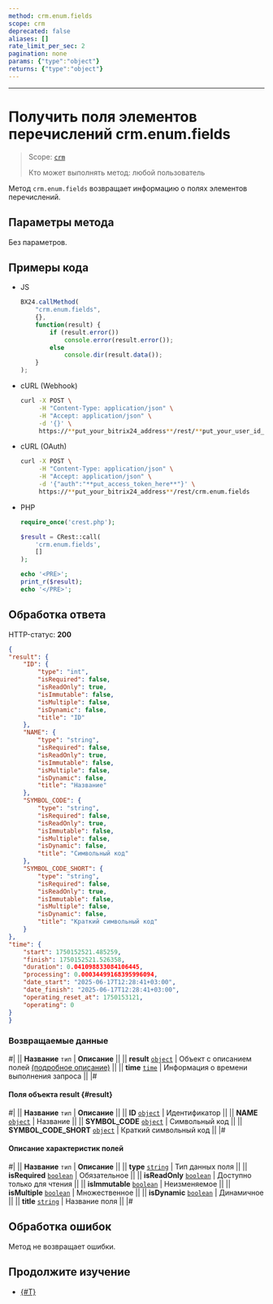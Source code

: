 ```yaml
---
method: crm.enum.fields
scope: crm
deprecated: false
aliases: []
rate_limit_per_sec: 2
pagination: none
params: {"type":"object"}
returns: {"type":"object"}
---
```



---

# Получить поля элементов перечислений crm.enum.fields

> Scope: [`crm`](../../../scopes/permissions.md)
>
> Кто может выполнять метод: любой пользователь

Метод `crm.enum.fields` возвращает информацию о полях элементов перечислений.

## Параметры метода

Без параметров.

## Примеры кода





- JS

    ```js
    BX24.callMethod(
        "crm.enum.fields",
        {},
        function(result) {
            if (result.error())
                console.error(result.error());
            else
                console.dir(result.data());
        }
    );
    ```

- cURL (Webhook)

    ```bash
    curl -X POST \
         -H "Content-Type: application/json" \
         -H "Accept: application/json" \
         -d '{}' \
         https://**put_your_bitrix24_address**/rest/**put_your_user_id_here**/**put_your_webbhook_here**/crm.enum.fields
    ```

- cURL (OAuth)

    ```bash
    curl -X POST \
         -H "Content-Type: application/json" \
         -H "Accept: application/json" \
         -d '{"auth":"**put_access_token_here**"}' \
         https://**put_your_bitrix24_address**/rest/crm.enum.fields
    ```

- PHP

    ```php
    require_once('crest.php');

    $result = CRest::call(
        'crm.enum.fields',
        []
    );

    echo '<PRE>';
    print_r($result);
    echo '</PRE>';
    ```



## Обработка ответа

HTTP-статус: **200**

```json
{
"result": {
    "ID": {
        "type": "int",
        "isRequired": false,
        "isReadOnly": true,
        "isImmutable": false,
        "isMultiple": false,
        "isDynamic": false,
        "title": "ID"
    },
    "NAME": {
        "type": "string",
        "isRequired": false,
        "isReadOnly": true,
        "isImmutable": false,
        "isMultiple": false,
        "isDynamic": false,
        "title": "Название"
    },
    "SYMBOL_CODE": {
        "type": "string",
        "isRequired": false,
        "isReadOnly": true,
        "isImmutable": false,
        "isMultiple": false,
        "isDynamic": false,
        "title": "Символьный код"
    },
    "SYMBOL_CODE_SHORT": {
        "type": "string",
        "isRequired": false,
        "isReadOnly": true,
        "isImmutable": false,
        "isMultiple": false,
        "isDynamic": false,
        "title": "Краткий символьный код"
    }
},
"time": {
    "start": 1750152521.485259,
    "finish": 1750152521.526358,
    "duration": 0.041098833084106445,
    "processing": 0.00034499168395996094,
    "date_start": "2025-06-17T12:28:41+03:00",
    "date_finish": "2025-06-17T12:28:41+03:00",
    "operating_reset_at": 1750153121,
    "operating": 0
}
}
```

### Возвращаемые данные

#|
|| **Название**
`тип` | **Описание** ||
|| **result**
[`object`](../../../data-types.md) | Объект с описанием полей [(подробное описание)](#result) ||
|| **time**
[`time`](../../../data-types.md#time) | Информация о времени выполнения запроса ||
|#

#### Поля объекта result {#result}

#|
|| **Название**
`тип` | **Описание** ||
|| **ID**
[`object`](../../../data-types.md) | Идентификатор ||
|| **NAME**
[`object`](../../../data-types.md) | Название ||
|| **SYMBOL_CODE**
[`object`](../../../data-types.md) | Символьный код ||
|| **SYMBOL_CODE_SHORT**
[`object`](../../../data-types.md) | Краткий символьный код ||
|#

#### Описание характеристик полей

#|
|| **Название**
`тип` | **Описание** ||
|| **type**
[`string`](../../../data-types.md) | Тип данных поля ||
|| **isRequired**
[`boolean`](../../../data-types.md) | Обязательное ||
|| **isReadOnly**
[`boolean`](../../../data-types.md) | Доступно только для чтения ||
|| **isImmutable**
[`boolean`](../../../data-types.md) | Неизменяемое ||
|| **isMultiple**
[`boolean`](../../../data-types.md) | Множественное ||
|| **isDynamic**
[`boolean`](../../../data-types.md) | Динамичное ||
|| **title**
[`string`](../../../data-types.md) | Название поля ||
|#

## Обработка ошибок

Метод не возвращает ошибки.



## Продолжите изучение

- [{#T}](./index.md)

